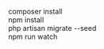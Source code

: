 composer install <br />
npm install  <br />
php artisan migrate --seed  <br />
npm run watch  <br />
